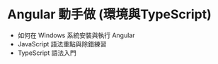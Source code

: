 # Angular 動手做 (環境與TypeScript)
- 如何在 Windows 系統安裝與執行 Angular
- JavaScript 語法重點與除錯練習
- TypeScript 語法入門